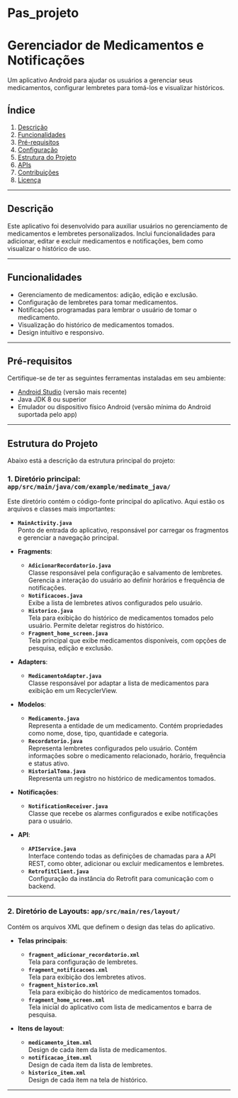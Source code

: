 # Pas_projeto
# **Gerenciador de Medicamentos e Notificações**

Um aplicativo Android para ajudar os usuários a gerenciar seus medicamentos, configurar lembretes para tomá-los e visualizar históricos.

## **Índice**

1. [Descrição](#descrição)
2. [Funcionalidades](#funcionalidades)
3. [Pré-requisitos](#pré-requisitos)
4. [Configuração](#configuração)
5. [Estrutura do Projeto](#estrutura-do-projeto)
6. [APIs](#apis)
7. [Contribuições](#contribuições)
8. [Licença](#licença)

---

## **Descrição**

Este aplicativo foi desenvolvido para auxiliar usuários no gerenciamento de medicamentos e lembretes personalizados. Inclui funcionalidades para adicionar, editar e excluir medicamentos e notificações, bem como visualizar o histórico de uso.

---

## **Funcionalidades**

- Gerenciamento de medicamentos: adição, edição e exclusão.
- Configuração de lembretes para tomar medicamentos.
- Notificações programadas para lembrar o usuário de tomar o medicamento.
- Visualização do histórico de medicamentos tomados.
- Design intuitivo e responsivo.

---

## **Pré-requisitos**

Certifique-se de ter as seguintes ferramentas instaladas em seu ambiente:

- [Android Studio](https://developer.android.com/studio) (versão mais recente)
- Java JDK 8 ou superior
- Emulador ou dispositivo físico Android (versão mínima do Android suportada pelo app)

---
## **Estrutura do Projeto**

Abaixo está a descrição da estrutura principal do projeto:

### **1. Diretório principal: `app/src/main/java/com/example/medimate_java/`**

Este diretório contém o código-fonte principal do aplicativo. Aqui estão os arquivos e classes mais importantes:

- **`MainActivity.java`**  
  Ponto de entrada do aplicativo, responsável por carregar os fragmentos e gerenciar a navegação principal.

- **Fragments**:
  - **`AdicionarRecordatorio.java`**  
    Classe responsável pela configuração e salvamento de lembretes. Gerencia a interação do usuário ao definir horários e frequência de notificações.
  - **`Notificacoes.java`**  
    Exibe a lista de lembretes ativos configurados pelo usuário.
  - **`Historico.java`**  
    Tela para exibição do histórico de medicamentos tomados pelo usuário. Permite deletar registros do histórico.
  - **`Fragment_home_screen.java`**  
    Tela principal que exibe medicamentos disponíveis, com opções de pesquisa, edição e exclusão.

- **Adapters**:
  - **`MedicamentoAdapter.java`**  
    Classe responsável por adaptar a lista de medicamentos para exibição em um RecyclerView.

- **Modelos**:
  - **`Medicamento.java`**  
    Representa a entidade de um medicamento. Contém propriedades como nome, dose, tipo, quantidade e categoria.
  - **`Recordatorio.java`**  
    Representa lembretes configurados pelo usuário. Contém informações sobre o medicamento relacionado, horário, frequência e status ativo.
  - **`HistorialToma.java`**  
    Representa um registro no histórico de medicamentos tomados.

- **Notificações**:
  - **`NotificationReceiver.java`**  
    Classe que recebe os alarmes configurados e exibe notificações para o usuário.

- **API**:
  - **`APIService.java`**  
    Interface contendo todas as definições de chamadas para a API REST, como obter, adicionar ou excluir medicamentos e lembretes.
  - **`RetrofitClient.java`**  
    Configuração da instância do Retrofit para comunicação com o backend.

---

### **2. Diretório de Layouts: `app/src/main/res/layout/`**

Contém os arquivos XML que definem o design das telas do aplicativo.

- **Telas principais**:
  - **`fragment_adicionar_recordatorio.xml`**  
    Tela para configuração de lembretes.
  - **`fragment_notificacoes.xml`**  
    Tela para exibição dos lembretes ativos.
  - **`fragment_historico.xml`**  
    Tela para exibição do histórico de medicamentos tomados.
  - **`fragment_home_screen.xml`**  
    Tela inicial do aplicativo com lista de medicamentos e barra de pesquisa.

- **Itens de layout**:
  - **`medicamento_item.xml`**  
    Design de cada item da lista de medicamentos.
  - **`notificacao_item.xml`**  
    Design de cada item da lista de lembretes.
  - **`historico_item.xml`**  
    Design de cada item na tela de histórico.

---

